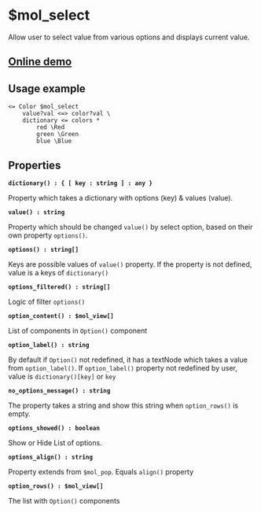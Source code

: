 # $mol_select

Allow user to select value from various options and displays current value.

## [Online demo](http://eigenmethod.github.io/mol/#demo=mol_select)

## Usage example

```
<= Color $mol_select
	value?val <=> color?val \
	dictionary <= colors *
		red \Red
		green \Green
		blue \Blue
```

## Properties

**`dictionary() : { [ key : string ] : any }`**

Property which takes a dictionary with options (key) & values (value).

**`value() : string`**

Property which should be changed `value()` by select option, based on their own property `options()`.

**`options() : string[]`**

Keys are possible values of `value()` property. If the property is not defined, value is a keys of `dictionary()`

**`options_filtered() : string[]`**

Logic of filter `options()`

**`option_content() : $mol_view[]`**

List of components in `Option()` component

**`option_label() : string`**

By default if  `Option()` not redefined, it has a textNode which takes a value from `option_label()`.
If `option_label()` property not redefined by user, value is `dictionary()[key]` or `key` 

**`no_options_message() : string`**

The property takes a string and show this string when `option_rows()` is empty.

**`options_showed() : boolean`**

Show or Hide List of options.

**`options_align() : string`**

Property extends from `$mol_pop`. Equals `align()` property

**`option_rows() : $mol_view[]`**

The list with `Option()` components
